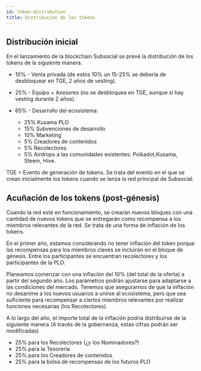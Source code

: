 ```yaml
---
id: token-distribution
title: Distribución de los tokens
---
```


## Distribución inicial

En el lanzamiento de la blockchain Subsocial se prevé la distribución de los tokens de la siguiente manera.

- 10% - Venta privada (de estos 10% un 15-25% se debería de desbloquear en TGE, 2 años de vesting).
- 25% - Equipo + Asesores (no se desbloquea en TGE, aunque sí hay vesting durante 2 años).
- 65% - Desarrollo del ecosistema:

  - 25% Kusama PLO
  - 15% Subvenciones de desarrollo
  - 10% Marketing
  - 5% Creadores de contenidos
  - 5% Recolectores
  - 5% Airdrops a las comunidades existentes: Polkadot,Kusama, Steem, Hive.

TGE = Evento de generación de tokens. Se trata del evento en el que se crean inicialmente los tokens cuando se lanza la red principal de Subsocial.

## Acuñación de los tokens (post-génesis)

Cuando la red esté en funcionamiento, se crearán nuevos bloques con una cantidad de nuevos tokens que se entregarán como recompensa a los miembros relevantes de la red. Se trata de una forma de inflación de los tokens.

En el primer año, estamos considerando no tener inflación del token porque las recompensas para los miembros claves se incluirán en el bloque de génesis. Entre los participantes se encuentran recolectores y los participantes de la PLO.

Planeamos comenzar con una inflación del 10% (del total de la oferta) a partir del segundo año. Los parámetros podrán ajustarse para adaptarse a las condiciones del mercado. Tenemos que asegurarnos de que la inflación no desanime a los nuevos usuarios a unirse al ecosistema, pero que sea suficiente para recompensar a ciertos miembros relevantes por realizar funciones necesarias (los Recolectores).

A lo largo del año, el importe total de la inflación podría distribuirse de la siguiente manera (A través de la gobernanza, estas cifras podrán ser modificadas)

- 25% para los Recolectores (¿y los Nominadores?)
- 25% para la Tesorería
- 25% para los Creadores de contenidos
- 25% para la bolsa de recompensas de los futuros PLO
